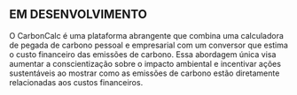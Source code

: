 
EM DESENVOLVIMENTO 
--
O CarbonCalc é uma plataforma abrangente que combina uma calculadora de pegada de carbono pessoal e empresarial com um conversor que estima o custo financeiro das emissões de carbono. Essa abordagem única visa aumentar a conscientização sobre o impacto ambiental e incentivar ações sustentáveis ao mostrar como as emissões de carbono estão diretamente relacionadas aos custos financeiros.